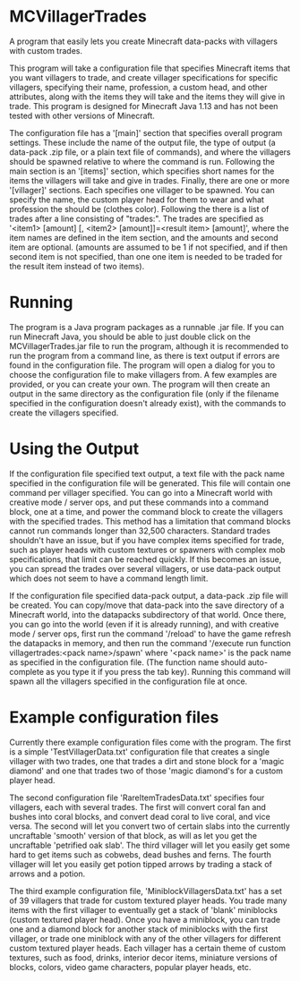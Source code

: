 # MCVillagerTrades
A program that easily lets you create Minecraft data-packs with villagers with custom trades.

This program will take a configuration file that specifies Minecraft items that you want villagers to trade, and create villager specifications for specific villagers, specifying their name, profession, a custom head, and other attributes, along with the items they will take and the items they will give in trade. This program is designed for Minecraft Java 1.13 and has not been tested with other versions of Minecraft.

The configuration file has a '[main]' section that specifies overall program settings. These include the name of the output file, the type of output (a data-pack .zip file, or a plain text file of commands), and where the villagers should be spawned relative to where the command is run. Following the main section is an '[items]' section, which specifies short names for the items the villagers will take and give in trades. Finally, there are one or more '[villager]' sections. Each specifies one villager to be spawned. You can specify the name, the custom player head for them to wear and what profession the should be (clothes color). Following the there is a list of trades after a line consisting of "trades:". The trades are specified as '&lt;item1&gt; [amount] [, &lt;item2&gt; [amount]]=&lt;result item&gt; [amount]', where the item names are defined in the item section, and the amounts and second item are optional. (amounts are assumed to be 1 if not specified, and if then second item is not specified, than one one item is needed to be traded for the result item instead of two items).

# Running
The program is a Java program packages as a runnable .jar file. If you can run Minecraft Java, you should be able to just double click on the MCVillagerTrades.jar file to run the program, although it is recommended to run the program from a command line, as there is text output if errors are found in the configuration file. The program will open a dialog for you to choose the configuration file to make villagers from. A few examples are provided, or you can create your own. The program will then create an output in the same directory as the configuration file (only if the filename specified in the configuration doesn't already exist), with the commands to create the villagers specified.

# Using the Output
If the configuration file specified text output, a text file with the pack name specified in the configuration file will be generated. This file will contain one command per villager specified. You can go into a Minecraft world with creative mode / server ops, and put these commands into a command block, one at a time, and power the command block to create the villagers with the specified trades. This method has a limitation that command blocks cannot run commands longer than 32,500 characters. Standard trades shouldn't have an issue, but if you have complex items specified for trade, such as player heads with custom textures or spawners with complex mob specifications, that limit can be reached quickly. If this becomes an issue, you can spread the trades over several villagers, or use data-pack output which does not seem to have a command length limit.

If the configuration file specified data-pack output, a data-pack .zip file will be created. You can copy/move that data-pack into the save directory of a Minecraft world, into the datapacks subdirectory of that world. Once there, you can go into the world (even if it is already running), and with creative mode / server ops, first run the command '/reload' to have the game refresh the datapacks in memory, and then run the command '/execute run function villagertrades:&lt;pack name&gt;/spawn' where '&lt;pack name&gt;' is the pack name as specified in the configuration file. (The function name should auto-complete as you type it if you press the tab key). Running this command will spawn all the villagers specified in the configuration file at once.

# Example configuration files
Currently there example configuration files come with the program. The first is a simple 'TestVillagerData.txt' configuration file that creates a single villager with two trades, one that trades a dirt and stone block for a 'magic diamond' and one that trades two of those 'magic diamond's for a custom player head.

The second configuration file 'RareItemTradesData.txt' specifies four villagers, each with several trades. The first will convert coral fan and bushes into coral blocks, and convert dead coral to live coral, and vice versa. The second will let you convert two of certain slabs into the currently uncraftable 'smooth' version of that block, as will as let you get the uncraftable 'petrified oak slab'. The third villager will let you easily get some hard to get items such as cobwebs, dead bushes and ferns. The fourth villager will let you easily get potion tipped arrows by trading a stack of arrows and a potion.

The third example configuration file, 'MiniblockVillagersData.txt' has a set of 39 villagers that trade for custom textured player heads. You trade many items with the first villager to eventually get a stack of 'blank' miniblocks (custom textured player head). Once you have a miniblock, you can trade one and a diamond block for another stack of miniblocks with the first villager, or trade one miniblock with any of the other villagers for different custom textured player heads. Each villager has a certain theme of custom textures, such as food, drinks, interior decor items, miniature versions of blocks, colors, video game characters, popular player heads, etc.
